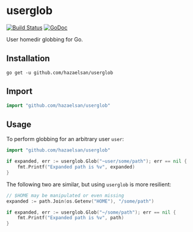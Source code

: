 # userglob

[![Build Status](https://travis-ci.org/hazaelsan/userglob?branch=master)](https://travis-ci.org/hazaelsan/userglob)
[![GoDoc](https://godoc.org/github.com/hazaelsan/userglob?status.svg)](https://godoc.org/github.com/hazaelsan/userglob)

User homedir globbing for Go.

## Installation

```shell
go get -u github.com/hazaelsan/userglob
```

## Import

```go
import "github.com/hazaelsan/userglob"
```

## Usage

To perform globbing for an arbitrary user `user`:

```go
import "github.com/hazaelsan/userglob"

if expanded, err := userglob.Glob("~user/some/path"); err == nil {
	fmt.Printf("Expanded path is %v", expanded)
}
```

The following two are similar, but using `userglob` is more resilient:

```go
// $HOME may be manipulated or even missing
expanded := path.Join(os.Getenv("HOME"), "/some/path")

if expanded, err := userglob.Glob("~/some/path"); err == nil {
	fmt.Printf("Expanded path is %v", path)
}

```
